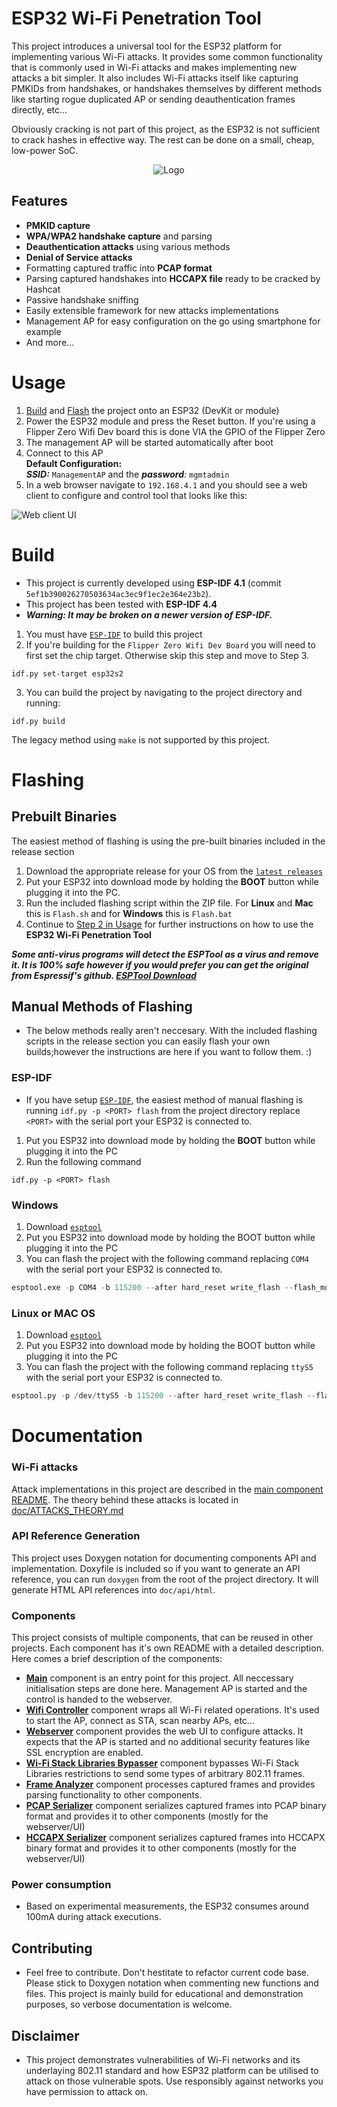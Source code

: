 # ESP32 Wi-Fi Penetration Tool

This project introduces a universal tool for the ESP32 platform for implementing various Wi-Fi attacks. It provides some common functionality that is commonly used in Wi-Fi attacks and makes implementing new attacks a bit simpler. It also includes Wi-Fi attacks itself like capturing PMKIDs from handshakes, or handshakes themselves by different methods like starting rogue duplicated AP or sending deauthentication frames directly, etc...

Obviously cracking is not part of this project, as the ESP32 is not sufficient to crack hashes in effective way. The rest can be done on a small, cheap, low-power SoC.

<p align="center">
    <img src="doc/images/logo.png" alt="Logo">
</p>

## Features
- **PMKID capture**
- **WPA/WPA2 handshake capture** and parsing
- **Deauthentication attacks** using various methods
- **Denial of Service attacks**
- Formatting captured traffic into **PCAP format**
- Parsing captured handshakes into **HCCAPX file** ready to be cracked by Hashcat
- Passive handshake sniffing
- Easily extensible framework for new attacks implementations
- Management AP for easy configuration on the go using smartphone for example
- And more...

# Usage
1) [Build](#Build) and [Flash](#Flashing) the project onto an ESP32 (DevKit or module)
2) Power the ESP32 module and press the Reset button. If you're using a Flipper Zero Wifi Dev board this is done VIA the GPIO of the Flipper Zero
3) The management AP will be started automatically after boot
4) Connect to this AP\
**Default Configuration:**\
***SSID:*** `ManagementAP` and the ***password**:* `mgmtadmin`
5) In a web browser navigate to `192.168.4.1` and you should see a web client to configure and control tool that looks like this:
    
![Web client UI](doc/images/ui-config.png)

# Build
- This project is currently developed using **ESP-IDF 4.1** (commit `5ef1b390026270503634ac3ec9f1ec2e364e23b2`). 
- This project has been tested with **ESP-IDF 4.4**
- ***Warning: It may be broken on a newer version of ESP-IDF.***

1) You must have [`ESP-IDF`](https://docs.espressif.com/projects/esp-idf/en/stable/esp32s2/get-started/index.html#step-1-install-prerequisites) to build this project
2) If you're building for the `Flipper Zero Wifi Dev Board` you will need to first set the chip target. Otherwise skip this step and move to Step 3.
```
idf.py set-target esp32s2
```
3) You can build the project by navigating to the project directory and running:
```shell
idf.py build
```

The legacy method using `make` is not supported by this project.

# Flashing

## Prebuilt Binaries
The easiest method of flashing is using the pre-built binaries included in the release section
1) Download the appropriate release for your OS from the [`latest releases`](https://github.com/FroggMaster/ESP32-Wi-Fi-Penetration-Tool/releases/)
2) Put your ESP32 into download mode by holding the **BOOT** button while plugging it into the PC.
3) Run the included flashing script within the ZIP file. For **Linux** and **Mac** this is `Flash.sh` and for **Windows** this is `Flash.bat`
4) Continue to [Step 2 in Usage](#Usage) for further instructions on how to use the **ESP32 Wi-Fi Penetration Tool**

***Some anti-virus programs will detect the ESPTool as a virus and remove it. It is 100% safe however if you would prefer you can get the original from Espressif's github. [ESPTool Download](https://github.com/espressif/esptool/releases/)***

## Manual Methods of Flashing 
- The below methods really aren't neccesary. With the included flashing scripts in the release section you can easily flash your own builds;however the instructions are here if you want to follow them. :) 

### ESP-IDF 
- If you have setup [`ESP-IDF`](https://docs.espressif.com/projects/esp-idf/en/stable/esp32s2/get-started/index.html#step-1-install-prerequisites), the easiest method of manual flashing is running `idf.py -p <PORT> flash` from the project directory replace `<PORT>` with the serial port your ESP32 is connected to.

1) Put you ESP32 into download mode by holding the **BOOT** button while plugging it into the PC
2) Run the following command
```
idf.py -p <PORT> flash
```

### Windows
1) Download [`esptool`](https://github.com/espressif/esptool)
2) Put you ESP32 into download mode by holding the BOOT button while plugging it into the PC
3) You can flash the project with the following command replacing `COM4` with the serial port your ESP32 is connected to. 
```python
esptool.exe -p COM4 -b 115200 --after hard_reset write_flash --flash_mode dio --flash_freq 40m --flash_size detect 0x8000 build/partition_table/partition-table.bin 0x1000 build/bootloader/bootloader.bin 0x10000 build/esp32-wifi-penetration-tool.bin
```

### Linux or MAC OS
1) Download [`esptool`](https://github.com/espressif/esptool)
3) Put you ESP32 into download mode by holding the BOOT button while plugging it into the PC
3) You can flash the project with the following command replacing `ttyS5` with the serial port your ESP32 is connected to. 
```python
esptool.py -p /dev/ttyS5 -b 115200 --after hard_reset write_flash --flash_mode dio --flash_freq 40m --flash_size detect 0x8000 build/partition_table/partition-table.bin 0x1000 build/bootloader/bootloader.bin 0x10000 build/esp32-wifi-penetration-tool.bin
```

# Documentation
### Wi-Fi attacks
Attack implementations in this project are described in the [main component README](main/). The theory behind these attacks is located in [doc/ATTACKS_THEORY.md](doc/ATTACKS_THEORY.md)

### API Reference Generation
This project uses Doxygen notation for documenting components API and implementation. Doxyfile is included so if you want to generate an API reference, you can run `doxygen` from the root of the project directory. It will generate HTML API references into `doc/api/html`.

### Components
This project consists of multiple components, that can be reused in other projects. Each component has it's own README with a detailed description. Here comes a brief description of the components:

- [**Main**](main) component is an entry point for this project. All neccessary initialisation steps are done here. Management AP is started and the control is handed to the webserver.
- [**Wifi Controller**](components/wifi_controller) component wraps all Wi-Fi related operations. It's used to start the AP, connect as STA, scan nearby APs, etc...
- [**Webserver**](components/webserver) component provides the web UI to configure attacks. It expects that the AP is started and no additional security features like SSL encryption are enabled.
- [**Wi-Fi Stack Libraries Bypasser**](components/wsl_bypasser) component bypasses Wi-Fi Stack Libraries restrictions to send some types of arbitrary 802.11 frames.
- [**Frame Analyzer**](components/frame_analyzer) component processes captured frames and provides parsing functionality to other components.
- [**PCAP Serializer**](components/pcap_serializer) component serializes captured frames into PCAP binary format and provides it to other components (mostly for the webserver/UI)
- [**HCCAPX Serializer**](components/hccapx_serializer) component serializes captured frames into HCCAPX binary format and provides it to other components (mostly for the webserver/UI)

### Power consumption
- Based on experimental measurements, the ESP32 consumes around 100mA during attack executions. 

## Contributing
- Feel free to contribute. Don't hestitate to refactor current code base. Please stick to Doxygen notation when commenting new functions and files. This project is mainly build for educational and demonstration purposes, so verbose documentation is welcome.

## Disclaimer
- This project demonstrates vulnerabilities of Wi-Fi networks and its underlaying 802.11 standard and how ESP32 platform can be utilised to attack on those vulnerable spots. Use responsibly against networks you have permission to attack on.
 
